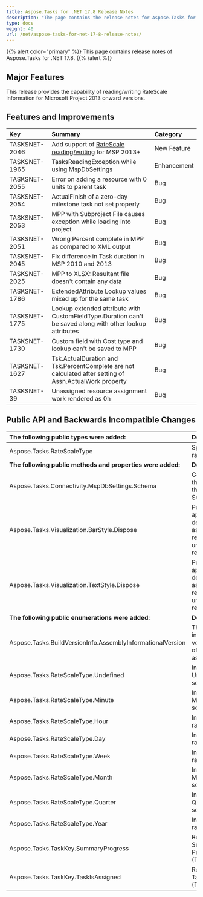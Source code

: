 ```yaml
---
title: Aspose.Tasks for .NET 17.8 Release Notes
description: "The page contains the release notes for Aspose.Tasks for .NET 17.8."
type: docs
weight: 40
url: /net/aspose-tasks-for-net-17-8-release-notes/
---
```


{{% alert color="primary" %}} This page contains release notes of Aspose.Tasks for .NET 17.8. {{% /alert %}}

## **Major Features**
This release provides the capability of reading/writing RateScale information for Microsoft Project 2013 onward versions.

## **Features and Improvements**

|**Key**|**Summary**|**Category**|
| :- | :- | :- |
|TASKSNET-2046|Add support of [RateScale reading/writing](/tasks/net/read-write-rate-scale-information/) for MSP 2013+|New Feature|
|TASKSNET-1965|TasksReadingException while using MspDbSettings|Enhancement|
|TASKSNET-2055|Error on adding a resource with 0 units to parent task|Bug|
|TASKSNET-2054|ActualFinish of a zero-day milestone task not set properly|Bug|
|TASKSNET-2053|MPP with Subproject File causes exception while loading into project|Bug|
|TASKSNET-2051|Wrong Percent complete in MPP as compared to XML output|Bug|
|TASKSNET-2045|Fix difference in Task duration in MSP 2010 and 2013|Bug|
|TASKSNET-2025|MPP to XLSX: Resultant file doesn't contain any data|Bug|
|TASKSNET-1786|ExtendedAttribute Lookup values mixed up for the same task|Bug|
|TASKSNET-1775|Lookup extended attribute with CustomFieldType.Duration can't be saved along with other lookup attributes|Bug|
|TASKSNET-1730|Custom field with Cost type and lookup can't be saved to MPP|Bug|
|TASKSNET-1627|Tsk.ActualDuration and Tsk.PercentComplete are not calculated after setting of Assn.ActualWork property|Bug|
|TASKSNET-39|Unassigned resource assignment work rendered as 0h|Bug|
## **Public API and Backwards Incompatible Changes**

|**The following public types were added:**|**Description**|
| :- | :- |
|Aspose.Tasks.RateScaleType|Specifies the rate scale type.|
|**The following public methods and properties were added:**|**Description**|
|Aspose.Tasks.Connectivity.MspDbSettings.Schema|Gets or sets the schema of the MS Project Server.|
|Aspose.Tasks.Visualization.BarStyle.Dispose|Performs application-defined tasks associated with releasing unmanaged resources.|
|Aspose.Tasks.Visualization.TextStyle.Dispose|Performs application-defined tasks associated with releasing unmanaged resources.|
|**The following public enumerations were added:**|**Description**|
|Aspose.Tasks.BuildVersionInfo.AssemblyInformationalVersion|The informational version number of the assembly.|
|Aspose.Tasks.RateScaleType.Undefined|Indicates Undefined rate scale type.|
|Aspose.Tasks.RateScaleType.Minute|Indicates Minute rate scale type.|
|Aspose.Tasks.RateScaleType.Hour|Indicates Hour rate scale type.|
|Aspose.Tasks.RateScaleType.Day|Indicates Day rate scale type.|
|Aspose.Tasks.RateScaleType.Week|Indicates Week rate scale type.|
|Aspose.Tasks.RateScaleType.Month|Indicates Month rate scale type.|
|Aspose.Tasks.RateScaleType.Quarter|Indicates Quarter rate scale type.|
|Aspose.Tasks.RateScaleType.Year|Indicates Year rate scale type.|
|Aspose.Tasks.TaskKey.SummaryProgress|Represents the Summary Progress (Task) field.|
|Aspose.Tasks.TaskKey.TaskIsAssigned|Represents the TaskIsAssigned (Task) field.|

